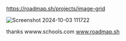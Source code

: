 https://roadmap.sh/projects/image-grid

![Screenshot 2024-10-03 111722](https://github.com/user-attachments/assets/fa83e2a5-be2f-4a00-bcc2-129b5757f6b7)

thanks
wwww.schools.com
www.roadmap.sh
